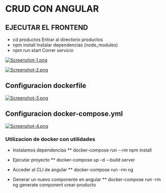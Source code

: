 # CRUD CON ANGULAR

## EJECUTAR EL FRONTEND

* cd productos Entrar al directorio productos
* npm install Instalar dependencias (node_modules)
* npm run start Correr servicio

[![Screenshot-1.png](https://i.postimg.cc/tT0yHg9Y/Screenshot-1.png)](https://postimg.cc/mcSKYBzs)

[![Screenshot-2.png](https://i.postimg.cc/kgkL2hzH/Screenshot-2.png)](https://postimg.cc/87mZ3w1d)

## Configuracion dockerfile

[![Screenshot-3.png](https://i.postimg.cc/5tBK69wH/Screenshot-3.png)](https://postimg.cc/d70jfYNv)

## Configuracion docker-compose.yml

[![Screenshot-4.png](https://i.postimg.cc/BbLxPNdh/Screenshot-4.png)](https://postimg.cc/q6rt9cBn)

### Utilizacion de docker con utilidades

* Instalamos dependencias
** docker-compose run --rm npm install

* Ejecutar proyecto
** docker-compose up -d --build server

* Acceder al CLI de angular
** docker-compose run -rm ng

* Generar un nuevo componente en angular
** docker-compose run -rm ng generate component crear-producto
